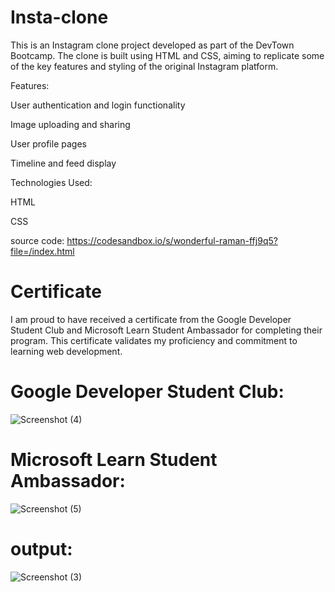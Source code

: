 # Insta-clone

This is an Instagram clone project developed as part of the DevTown Bootcamp. The clone is built using HTML and CSS, aiming to replicate some of the key features and styling of the original Instagram platform.


Features:

User authentication and login functionality

Image uploading and sharing

User profile pages

Timeline and feed display


Technologies Used:

HTML

CSS

source code: 
https://codesandbox.io/s/wonderful-raman-ffj9q5?file=/index.html

# Certificate
I am proud to have received a certificate from the Google Developer Student Club and Microsoft Learn Student Ambassador for completing their program. This certificate validates my proficiency and commitment to learning web development.

# Google Developer Student Club:

![Screenshot (4)](https://github.com/Apurva-Dumbare/Insta-clone/assets/138021715/09901872-6162-456a-a178-6e0e705b53d4)


# Microsoft Learn Student Ambassador:

![Screenshot (5)](https://github.com/Apurva-Dumbare/Insta-clone/assets/138021715/a4dacd72-048b-4d86-9482-dbd3d9c91f0e)




# output:

![Screenshot (3)](https://github.com/Apurva-Dumbare/Insta-clone/assets/138021715/580e5d20-ce92-4898-a6e2-9482cd3b6b56)



